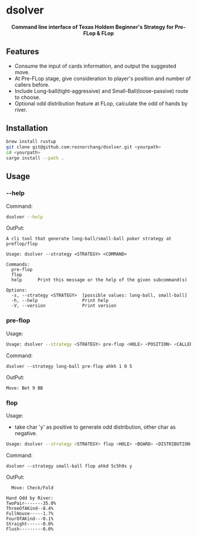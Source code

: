 # dsolver

<h4 align="center">Command line interface of Texas Holdem Beginner's Strategy for Pre-FLop & FLop</h4>

## Features

* Consume the input of cards information, and output the suggested move.
* At Pre-FLop stage, give consideration to player's position and number of callers before.
* Include Long-ball(tight-aggressive) and Small-Ball(loose-passive) route to choose.
* Optional odd distribution feature at FLop, calculate the odd of hands by river.

## Installation

```sh
brew install rustup
git clone git@github.com:reznorchang/dsolver.git <yourpath>
cd <yourpath>
cargo install --path .
```

## Usage

### --help
Command:
```sh
dsolver --help
```
OutPut:
```
A cli tool that generate long-ball/small-ball poker strategy at preflop/flop

Usage: dsolver --strategy <STRATEGY> <COMMAND>

Commands:
  pre-flop  
  flop      
  help      Print this message or the help of the given subcommand(s)

Options:
  -s, --strategy <STRATEGY>  [possible values: long-ball, small-ball]
  -h, --help                 Print help
  -V, --version              Print version
```
### pre-flop
Usage: 
```sh
Usage: dsolver --strategy <STRATEGY> pre-flop <HOLE> <POSITION> <CALLER> <LIMPER>
```
Command:
```
dsolver --strategy long-ball pre-flop ahkh 1 0 5
```
OutPut:
```
Move: Bet 9 BB
```
### flop
Usage: 
* <DISTRIBUTION> take char 'y' as positive to generate odd distribution, other char as negative.
```sh
Usage: dsolver --strategy <STRATEGY> flop <HOLE> <BOARD> <DISTRIBUTION>
```
Command:
```
dsolver --strategy small-ball flop ahkd 5c5h9s y
```
OutPut:
```
  Move: Check/Fold

Hand Odd by River:
TwoPair-------35.0%
ThreeOfAKind--8.4%
FullHouse-----1.7%
FourOfAKind---0.1%
Straight------0.0%
Flush---------0.0%
```
